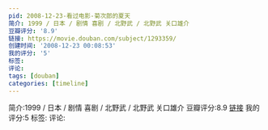 ```yaml
---
pid: 2008-12-23-看过电影-菊次郎的夏天
简介: 1999 / 日本 / 剧情 喜剧 / 北野武 / 北野武 关口雄介
豆瓣评分: '8.9'
链接: https://movie.douban.com/subject/1293359/
创建时间: '2008-12-23 00:08:53'
我的评分: '5'
标签:
评论:
tags: [douban]
categories: [timeline]
---
```

简介:1999 / 日本 / 剧情 喜剧 / 北野武 / 北野武 关口雄介
豆瓣评分:8.9
[链接](https://movie.douban.com/subject/1293359/)
我的评分:5
标签:
评论:
